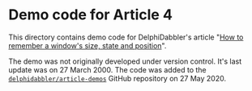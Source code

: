 # Demo code for Article 4

This directory contains demo code for DelphiDabbler's article "[How to remember a window's size, state and position](https://delphidabbler.com/articles/article-4)".

The demo was not originally developed under version control. It's last update was on 27 March 2000. The code was added to the [`delphidabbler/article-demos`](https://github.com/delphidabbler/article-demos) GitHub repository on 27 May 2020.

